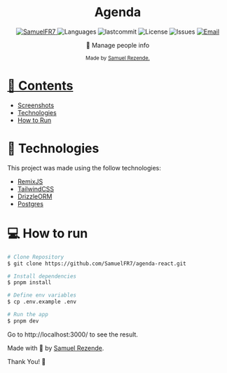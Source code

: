 <h1 align="center">Agenda</h1>

<p align="center">
   <a href="https://www.linkedin.com/in/samuel-ferreira-rezende-7bbbba206/">
      <img alt="SamuelFR7" src="https://img.shields.io/badge/-SamuelFR7-27AE60?style=flat&logo=Linkedin&logoColor=white" />
   </a>
  <img alt="Languages" src="https://img.shields.io/github/languages/count/SamuelFR7/agenda-react?color=%23527AE60" />
  <img alt="lastcommit" src="https://img.shields.io/github/last-commit/SamuelFR7/agenda-react?color=%23527AE60" />
  <img alt="License" src="https://img.shields.io/github/license/SamuelFR7/agenda-react?color=%23527AE60" />
  <img alt="Issues" src="https://img.shields.io/github/issues/SamuelFR7/agenda-react?color=%23527AE60">
  <a href="mailto:samuelferreirarezende@gmail.com">
   <img alt="Email" src="https://img.shields.io/badge/-samuelferreirarezende%40gmail.com-%23527AE60" />
  </a>
</p>

<p align="center">
  📗 Manage people info
</p>

<div align="center">
  <sub> Made by
    <a href="https://github.com/SamuelFR7">Samuel Rezende.
  </sub>
</div>

# 📌 Contents

- [Screenshots](#camera-screenshot)
- [Technologies](#rocket-technologies)
- [How to Run](#computer-how-to-run)

# :rocket: Technologies

This project was made using the follow technologies:

- [RemixJS](https://remix.run/)
- [TailwindCSS](https://tailwindcss.com)
- [DrizzleORM](https://orm.drizzle.team)
- [Postgres](https://www.postgresql.org/)

# :computer: How to run

```bash
# Clone Repository
$ git clone https://github.com/SamuelFR7/agenda-react.git
```

```bash
# Install dependencies
$ pnpm install

# Define env variables
$ cp .env.example .env

# Run the app
$ pnpm dev
```

Go to http://localhost:3000/ to see the result.

Made with 💖 by [Samuel Rezende](https://www.linkedin.com/in/samuel-ferreira-rezende-7bbbba206/).

Thank You! 🚀
